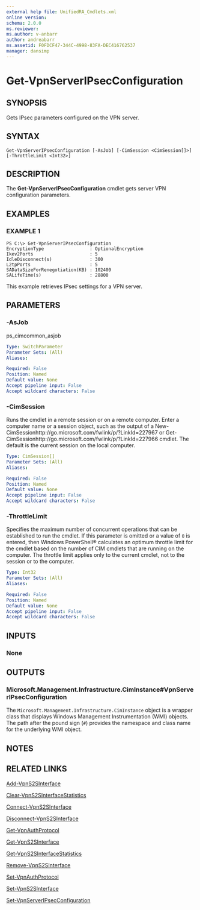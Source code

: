 ```yaml
---
external help file: UnifiedRA_Cmdlets.xml
online version: 
schema: 2.0.0
ms.reviewer:
ms.author: v-anbarr
author: andreabarr
ms.assetid: F0FDCF47-344C-4998-83FA-DEC416762537
manager: dansimp
---
```


# Get-VpnServerIPsecConfiguration

## SYNOPSIS
Gets IPsec parameters configured on the VPN server.

## SYNTAX

```
Get-VpnServerIPsecConfiguration [-AsJob] [-CimSession <CimSession[]>] [-ThrottleLimit <Int32>]
```

## DESCRIPTION
The **Get-VpnServerIPsecConfiguration** cmdlet gets server VPN configuration parameters.

## EXAMPLES

### EXAMPLE 1
```
PS C:\> Get-VpnServerIPsecConfiguration
EncryptionType                 : OptionalEncryption 
Ikev2Ports                     : 5 
IdleDisconnect(s)              : 300 
L2tpPorts                      : 5 
SADataSizeForRenegotiation(KB) : 102400 
SALifeTime(s)                  : 28800
```

This example retrieves IPsec settings for a VPN server.

## PARAMETERS

### -AsJob
ps_cimcommon_asjob

```yaml
Type: SwitchParameter
Parameter Sets: (All)
Aliases: 

Required: False
Position: Named
Default value: None
Accept pipeline input: False
Accept wildcard characters: False
```

### -CimSession
Runs the cmdlet in a remote session or on a remote computer.
Enter a computer name or a session object, such as the output of a New-CimSessionhttp://go.microsoft.com/fwlink/p/?LinkId=227967 or Get-CimSessionhttp://go.microsoft.com/fwlink/p/?LinkId=227966 cmdlet.
The default is the current session on the local computer.

```yaml
Type: CimSession[]
Parameter Sets: (All)
Aliases: 

Required: False
Position: Named
Default value: None
Accept pipeline input: False
Accept wildcard characters: False
```

### -ThrottleLimit
Specifies the maximum number of concurrent operations that can be established to run the cmdlet.
If this parameter is omitted or a value of `0` is entered, then Windows PowerShell® calculates an optimum throttle limit for the cmdlet based on the number of CIM cmdlets that are running on the computer.
The throttle limit applies only to the current cmdlet, not to the session or to the computer.

```yaml
Type: Int32
Parameter Sets: (All)
Aliases: 

Required: False
Position: Named
Default value: None
Accept pipeline input: False
Accept wildcard characters: False
```

## INPUTS

### None

## OUTPUTS

### Microsoft.Management.Infrastructure.CimInstance#VpnServerIPsecConfiguration
The `Microsoft.Management.Infrastructure.CimInstance` object is a wrapper class that displays Windows Management Instrumentation (WMI) objects.
The path after the pound sign (`#`) provides the namespace and class name for the underlying WMI object.

## NOTES

## RELATED LINKS

[Add-VpnS2SInterface](./Add-VpnS2SInterface.md)

[Clear-VpnS2SInterfaceStatistics](./Clear-VpnS2SInterfaceStatistics.md)

[Connect-VpnS2SInterface](./Connect-VpnS2SInterface.md)

[Disconnect-VpnS2SInterface](./Disconnect-VpnS2SInterface.md)

[Get-VpnAuthProtocol](./Get-VpnAuthProtocol.md)

[Get-VpnS2SInterface](./Get-VpnS2SInterface.md)

[Get-VpnS2SInterfaceStatistics](./Get-VpnS2SInterfaceStatistics.md)

[Remove-VpnS2SInterface](./Remove-VpnS2SInterface.md)

[Set-VpnAuthProtocol](./Set-VpnAuthProtocol.md)

[Set-VpnS2SInterface](./Set-VpnS2SInterface.md)

[Set-VpnServerIPsecConfiguration](./Set-VpnServerIPsecConfiguration.md)

